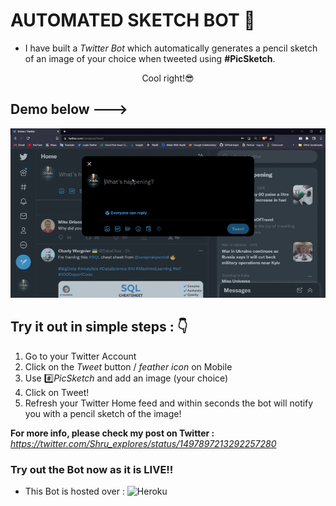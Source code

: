 # AUTOMATED SKETCH BOT 🤖

- I have built a *Twitter Bot* which automatically generates a pencil sketch of an image of your choice when tweeted using **#PicSketch**.
<p align="center"> Cool right!😎</p>

## Demo below --->

![alt text](https://github.com/ShruAgarwal/Twitter-bot/blob/main/demo.gif)


## Try it out in simple steps : 👇
1. Go to your Twitter Account
2. Click on the *Tweet* button / *feather icon* on Mobile
3. Use #️⃣*PicSketch* and add an image (your choice)
4. Click on Tweet!
5. Refresh your Twitter Home feed and within seconds the bot will notify you with a pencil sketch of the image!

**For more info, please check my post on Twitter :** *https://twitter.com/Shru_explores/status/1497897213292257280*

### Try out the Bot now as it is LIVE!!  

- This Bot is hosted over : ![Heroku](https://img.shields.io/badge/heroku-%23430098.svg?style=for-the-badge&logo=heroku&logoColor=white)
